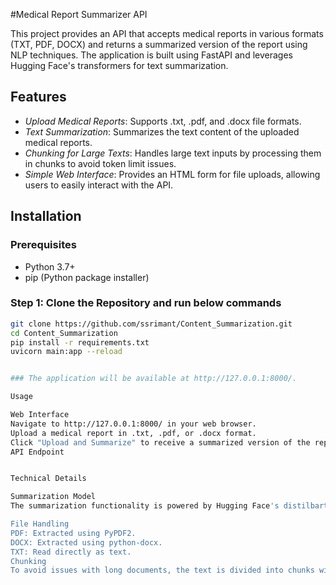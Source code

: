 #Medical Report Summarizer API

This project provides an API that accepts medical reports in various formats (TXT, PDF, DOCX) and returns a summarized version of the report using NLP techniques. The application is built using FastAPI and leverages Hugging Face's transformers for text summarization.

## Features

- *Upload Medical Reports*: Supports .txt, .pdf, and .docx file formats.
- *Text Summarization*: Summarizes the text content of the uploaded medical reports.
- *Chunking for Large Texts*: Handles large text inputs by processing them in chunks to avoid token limit issues.
- *Simple Web Interface*: Provides an HTML form for file uploads, allowing users to easily interact with the API.

## Installation

### Prerequisites

- Python 3.7+
- pip (Python package installer)

### Step 1: Clone the Repository and run below commands

```bash
git clone https://github.com/ssrimant/Content_Summarization.git
cd Content_Summarization
pip install -r requirements.txt
uvicorn main:app --reload


### The application will be available at http://127.0.0.1:8000/.

Usage

Web Interface
Navigate to http://127.0.0.1:8000/ in your web browser.
Upload a medical report in .txt, .pdf, or .docx format.
Click "Upload and Summarize" to receive a summarized version of the report.
API Endpoint


Technical Details

Summarization Model
The summarization functionality is powered by Hugging Face's distilbart-cnn-12-6 model. The text is processed in chunks to handle large documents, ensuring the summarizer works within token limits.

File Handling
PDF: Extracted using PyPDF2.
DOCX: Extracted using python-docx.
TXT: Read directly as text.
Chunking
To avoid issues with long documents, the text is divided into chunks with a maximum length of 1024 tokens. Each chunk is summarized individually, and the final summary is a concatenation of all chunk summaries.




